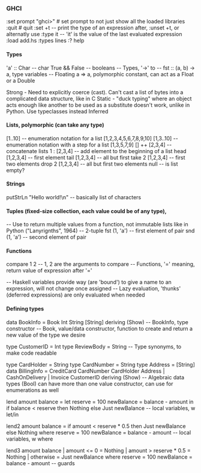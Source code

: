 ### GHCI
:set prompt "ghci>" # set prompt to not just show all the loaded libraries
:quit # quit
:set +t -- print the type of an expression after, :unset +t, or alternatly use :type it
-- 'it' is the value of the last evaluated expression
:load add.hs
:types lines
:? help

#### Types
'a' :: Char -- char
True && False -- booleans
-- Types, '->' to
-- fst :: (a, b) -> a, type variables
-- Floating a => a, polymorphic constant, can act as a Float or a Double

Strong - Need to explicitly coerce (cast). Can't cast a list of bytes into a complicated data structure, like in C
Static - "duck typing" where an object acts enough like another to be used as a substitute doesn't work, unlike in Python. Use typeclasses instead
Inferred

#### Lists, polymorphic (can take any type)
[1..10] -- enumeration notation for a list [1,2,3,4,5,6,7,8,9,10]
[1,3..10] -- enumeration notation with a step for a list [1,3,5,7,9]
[] ++ [2,3,4] -- concatenate lists
1 : [2,3,4] -- add element to the beginning of a list
head [1,2,3,4] -- first element
tail [1,2,3,4] -- all but first
take 2 [1,2,3,4] -- first two elements
drop 2 [1,2,3,4] -- all but first two elements
null -- is list empty?

#### Strings
putStrLn "Hello world!\n" -- basically list of characters

#### Tuples (fixed-size collection, each value could be of any type),
-- Use to return multiple values from a function, not immutable lists like in Python
("Lanyrignths", 1964) -- 2-tuple
fst (1, 'a') -- first element of pair
snd (1, 'a') -- second element of pair

#### Functions
compare 1 2 -- 1, 2 are the arguments to compare
-- Functions, '=' meaning, return value of expression after '='

-- Haskell variables provide way (are 'bound') to give a name to an expression, will not change once assigned
-- Lazy evaluation, 'thunks' (deferred expressions) are only evaluated when needed

#### Defining types
data BookInfo = Book Int String [String]
                deriving (Show)
-- BookInfo, type constructor
-- Book, value/data constructor, function to create and return a new value of the type we desire

type CustomerID = Int
type ReviewBody = String
-- Type synonyms, to make code readable

type CardHolder = String
type CardNumber = String
type Address = [String]
data BillingInfo = CreditCard CardNumber CardHolder Address
                 | CashOnDelivery
                 | Invoice CustomerID
                   deriving (Show)
-- Algebraic data types (Bool) can have more than one value constructor, can use for enumerations as well

lend amount balance = let reserve    = 100
                          newBalance = balance - amount
                      in if balance < reserve
                         then Nothing
                         else Just newBalance
-- local variables, w let/in

lend2 amount balance = if amount < reserve * 0.5
                       then Just newBalance
                       else Nothing
    where reserve    = 100
          newBalance = balance - amount
-- local variables, w where

lend3 amount balance
     | amount <= 0            = Nothing
     | amount > reserve * 0.5 = Nothing
     | otherwise              = Just newBalance
    where reserve    = 100
          newBalance = balance - amount
-- guards